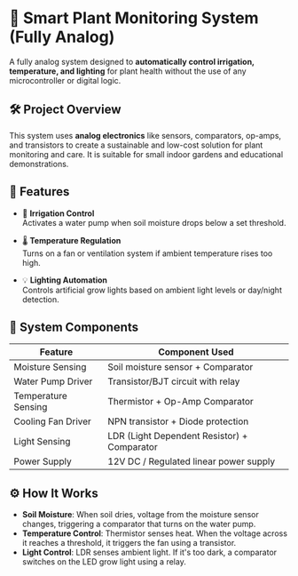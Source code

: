 # 🌿 Smart Plant Monitoring System (Fully Analog)

A fully analog system designed to **automatically control irrigation, temperature, and lighting** for plant health without the use of any microcontroller or digital logic.

## 🛠️ Project Overview

This system uses **analog electronics** like sensors, comparators, op-amps, and transistors to create a sustainable and low-cost solution for plant monitoring and care. It is suitable for small indoor gardens and educational demonstrations.

## 🎯 Features

- 🌱 **Irrigation Control**  
  Activates a water pump when soil moisture drops below a set threshold.

- 🌡️ **Temperature Regulation**  
  Turns on a fan or ventilation system if ambient temperature rises too high.

- 💡 **Lighting Automation**  
  Controls artificial grow lights based on ambient light levels or day/night detection.

## 🔧 System Components

| Feature         | Component Used                        |
|----------------|----------------------------------------|
| Moisture Sensing  | Soil moisture sensor + Comparator       |
| Water Pump Driver | Transistor/BJT circuit with relay       |
| Temperature Sensing | Thermistor + Op-Amp Comparator         |
| Cooling Fan Driver | NPN transistor + Diode protection       |
| Light Sensing    | LDR (Light Dependent Resistor) + Comparator |
| Power Supply     | 12V DC / Regulated linear power supply   |

## ⚙️ How It Works

- **Soil Moisture**: When soil dries, voltage from the moisture sensor changes, triggering a comparator that turns on the water pump.
- **Temperature Control**: Thermistor senses heat. When the voltage across it reaches a threshold, it triggers the fan using a transistor.
- **Light Control**: LDR senses ambient light. If it's too dark, a comparator switches on the LED grow light using a relay.


